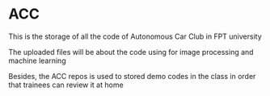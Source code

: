 # ACC
This is the storage of all the code of Autonomous Car Club in FPT university

The uploaded files will be about the code using for image processing and machine learning

Besides, the ACC repos is used to stored demo codes in the class in order that trainees can review it at home
